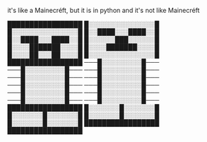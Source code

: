 it's like a Mainecréft, but it is in python and it's not like Mainecréft



█████████████████
█░░░░░░░░░░░░░░░█
█░░░░░░░░░░░░░░░█
█░░████░░░████░░█
█░░████░░░████░░█
█░░░░░░███░░░░░░█
█░░░░███████░░░░█
█░░░░███████░░░░█
█░░░░██░░░██░░░░█
█░░░░░░░░░░░░░░░█
█████████████████
───█░░░░░░░░░█───
───█░░░░░░░░░█───
───█░░░░░░░░░█───
───█░░░░░░░░░█───
───█░░░░░░░░░█───
───█░░░░░░░░░█───
───█░░░░░░░░░█───
───█░░░░░░░░░█───
───█░░░░░░░░░█───
───█░░░░░░░░░█───
───█░░░░░░░░░█───
█████████████████
█░░░░░░░█░░░░░░░█
█░░░░░░░█░░░░░░░█
█░░░░░░░█░░░░░░░█
█░░░░░░░█░░░░░░░█
█████████████████
█████████████████

